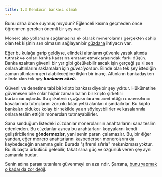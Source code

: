 ```yaml
---
title: 1.3 Kendinin bankası olmak
---
```


Bunu daha önce duymuş muydun? Eğlenceli kısıma geçmeden önce öğrenmen
gereken önemli bir şey var:

Monero alıp yollamanı sağlamasına ek olarak monerolarına gerçekten
sahip olan tek kişinin sen olmasını sağlayan bir
[cüzdana](1.02_get_a_monero_wallet.md) ihtiyacın var.

Eğer bu kulağa garip geldiyse, elindeki altınlarını güvenle yastık
altında tutmak ve onları banka kasasına emanet etmek arasındaki farkı
düşün.  Banka uzaktan güvenli bir yer gibi gözükebilir ancak işin
gerçeği şu ki sen onlara altınlarını saklamaları için _güveniyorsun_.
Elinde olan tek şey istediğin zaman altınlarını geri alabileceğine
ilişkin bir inanç.  Altınların bankadayken elinde olan tek şey
_******bankanın sözü.******_

Güvenli ve denetime tabi bir kripto bankası diye bir şey yoktur.
Hükümetine güvenesen bile onlar hiçbir zaman batan bir kripto
şirketini kurtarmamışlardır.  Bu şirketlerin çoğu onlara emanet
ettiğin monerolarını kasalarında tutmalarını zorunlu kılan yetki
alanları dışındadırlar.  Bu kripto bankaları oldukca kolay bir şekilde
yalan söyleyebilirler ve kasalarında onlara teslim ettiğin moneroları
tutmayabilirler.

Sana sunduğum listedeki cüzdanlar monerolarının anahtarlarını sana
teslim edenlerden.  Bu cüzdanlar ayrıca bu anahtarların kopyalarını
kendi geliştiricilerine **göndermezler**, yani senin paranı
çalamazlar.  Bu, bir diğer yandan, eğer monero anahtarlarını
kaybedersen monerolarını da kaybedeceğin anlamına gelir.  Burada
"şifremi sıfırla" mekanizması yoktur.  Bu ilk başta ürkütücü
gelebilir, fakat sana güç ve özgürlük veren şey ayni zamanda budur.

Senin adına paranı tutanlara güvenmeyi en aza indir.  Şansına, [bunu
yapmak o kadar da zor değil](1.04_the_seed.md).

